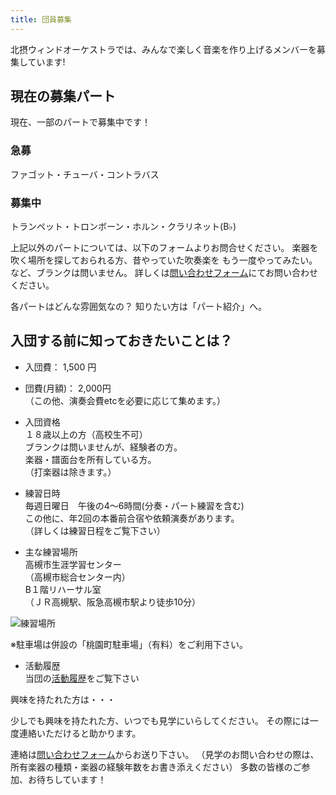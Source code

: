 ```yaml
---
title: 団員募集
---
```


北摂ウィンドオーケストラでは、みんなで楽しく音楽を作り上げるメンバーを募集しています!

## 現在の募集パート

現在、一部のパートで募集中です！

### 急募
ファゴット・チューバ・コントラバス

### 募集中
トランペット・トロンボーン・ホルン・クラリネット(B♭)

上記以外のパートについては、以下のフォームよりお問合せください。
楽器を吹く場所を探しておられる方、昔やっていた吹奏楽を
もう一度やってみたい。など、ブランクは問いません。
詳しくは[問い合わせフォーム](/message.php)にてお問い合わせください。　

各パートはどんな雰囲気なの？
知りたい方は「パート紹介」へ。


## 入団する前に知っておきたいことは？

- 入団費： 1,500 円
- 団費(月額)： 2,000円 \
（この他、演奏会費etcを必要に応じて集めます。）
- 入団資格\
１８歳以上の方（高校生不可）\
ブランクは問いませんが、経験者の方。\
楽器・譜面台を所有している方。\
（打楽器は除きます。）

- 練習日時\
毎週日曜日　午後の4～6時間(分奏・パート練習を含む)\
この他に、年2回の本番前合宿や依頼演奏があります。\
（詳しくは練習日程をご覧下さい）

- 主な練習場所\
高槻市生涯学習センター\
（高槻市総合センター内）\
B１階リハーサル室\
（ＪＲ高槻駅、阪急高槻市駅より徒歩10分）

![練習場所](/images/map.gif)

※駐車場は併設の「桃園町駐車場」（有料）をご利用下さい。

- 活動履歴 \
当団の[活動履歴](../../docs/history)をご覧下さい

興味を持たれた方は・・・

少しでも興味を持たれた方、いつでも見学にいらしてください。
その際には一度連絡いただけると助かります。

連絡は[問い合わせフォーム](/message.php)からお送り下さい。
（見学のお問い合わせの際は、所有楽器の種類・楽器の経験年数をお書き添えください）
多数の皆様のご参加、お待ちしています！
